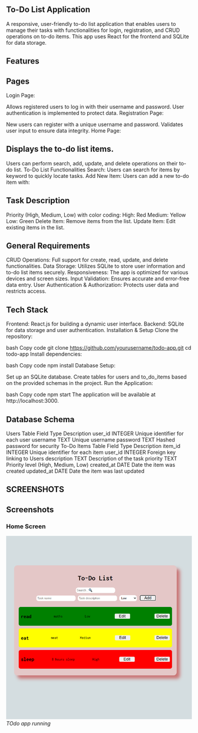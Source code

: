 ## To-Do List Application
A responsive, user-friendly to-do list application that enables users to manage their tasks with functionalities for login, registration, and CRUD operations on to-do items. This app uses React for the frontend and SQLite for data storage.

## Features
## Pages
Login Page:

Allows registered users to log in with their username and password.
User authentication is implemented to protect data.
Registration Page:

New users can register with a unique username and password.
Validates user input to ensure data integrity.
Home Page:

## Displays the to-do list items.
Users can perform search, add, update, and delete operations on their to-do list.
To-Do List Functionalities
Search: Users can search for items by keyword to quickly locate tasks.
Add New Item: Users can add a new to-do item with:
## Task Description
Priority (High, Medium, Low) with color coding:
High: Red
Medium: Yellow
Low: Green
Delete Item: Remove items from the list.
Update Item: Edit existing items in the list.
## General Requirements
CRUD Operations: Full support for create, read, update, and delete functionalities.
Data Storage: Utilizes SQLite to store user information and to-do list items securely.
Responsiveness: The app is optimized for various devices and screen sizes.
Input Validation: Ensures accurate and error-free data entry.
User Authentication & Authorization: Protects user data and restricts access.
## Tech Stack
 Frontend: 
React.js for building a dynamic user interface.
Backend: SQLite for data storage and user authentication.
Installation & Setup
Clone the repository:

bash
Copy code
git clone https://github.com/yourusername/todo-app.git
cd todo-app
Install dependencies:

bash
Copy code
npm install
Database Setup:

Set up an SQLite database.
Create tables for users and to_do_items based on the provided schemas in the project.
Run the Application:

bash
Copy code
npm start
The application will be available at http://localhost:3000.

## Database Schema
Users Table
Field	Type	Description
user_id	INTEGER	Unique identifier for each user
username	TEXT	Unique username
password	TEXT	Hashed password for security
To-Do Items Table
Field	Type	Description
item_id	INTEGER	Unique identifier for each item
user_id	INTEGER	Foreign key linking to Users
description	TEXT	Description of the task
priority	TEXT	Priority level (High, Medium, Low)
created_at	DATE	Date the item was created
updated_at	DATE	Date the item was last updated

## SCREENSHOTS

## Screenshots

### Home Screen 
![Home Screen](public/Todo.png)
*TOdo app running*

